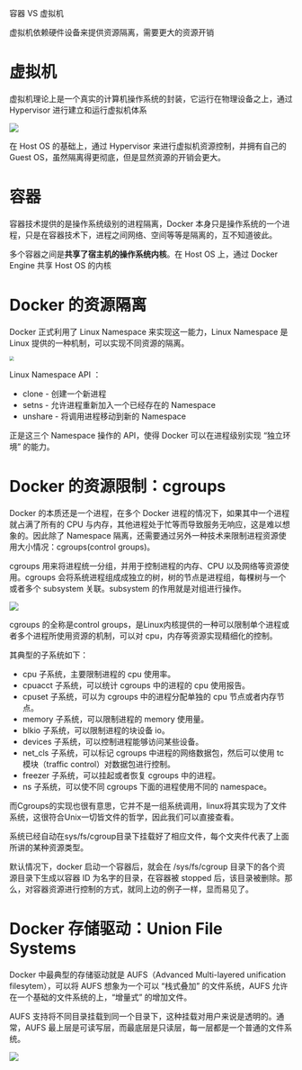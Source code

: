 容器 VS 虚拟机

虚拟机依赖硬件设备来提供资源隔离，需要更大的资源开销



# 虚拟机

虚拟机理论上是一个真实的计算机操作系统的封装，它运行在物理设备之上，通过 Hypervisor 进行建立和运行虚拟机体系

![](https://tva1.sinaimg.cn/large/008i3skNgy1gqj7tf3h07j30hs0j3mxn.jpg)

在 Host OS 的基础上，通过 Hypervisor 来进行虚拟机资源控制，并拥有自己的 Guest OS，虽然隔离得更彻底，但是显然资源的开销会更大。

# 容器

容器技术提供的是操作系统级别的进程隔离，Docker 本身只是操作系统的一个进程，只是在容器技术下，进程之间网络、空间等等是隔离的，互不知道彼此。

多个容器之间是**共享了宿主机的操作系统内核**。在 Host OS 上，通过 Docker Engine 共享 Host OS 的内核



# Docker 的资源隔离

Docker 正式利用了 Linux Namespace 来实现这一能力，Linux Namespace 是 Linux 提供的一种机制，可以实现不同资源的隔离。

<img src="https://tva1.sinaimg.cn/large/008i3skNgy1gqj8bybq0pj31400okwhh.jpg" style="zoom: 50%;" />

Linux Namespace API ：

- clone - 创建一个新进程
- setns - 允许进程重新加入一个已经存在的 Namespace
- unshare - 将调用进程移动到新的 Namespace

正是这三个 Namespace 操作的 API，使得 Docker 可以在进程级别实现 “独立环境” 的能力。

# Docker 的资源限制：cgroups

Docker 的本质还是一个进程，在多个 Docker 进程的情况下，如果其中一个进程就占满了所有的 CPU 与内存，其他进程处于忙等而导致服务无响应，这是难以想象的。因此除了 Namespace 隔离，还需要通过另外一种技术来限制进程资源使用大小情况：cgroups(control groups)。



cgroups 用来将进程统一分组，并用于控制进程的内存、CPU 以及网络等资源使用。cgroups 会将系统进程组成成独立的树，树的节点是进程组，每棵树与一个或者多个 subsystem 关联。subsystem 的作用就是对组进行操作。

![](https://tva1.sinaimg.cn/large/008i3skNgy1gqj81e5oxuj30hs082aaa.jpg)

cgroups 的全称是control groups，是Linux内核提供的一种可以限制单个进程或者多个进程所使用资源的机制，可以对 cpu，内存等资源实现精细化的控制。

其典型的子系统如下：

- cpu 子系统，主要限制进程的 cpu 使用率。
- cpuacct 子系统，可以统计 cgroups 中的进程的 cpu 使用报告。
- cpuset 子系统，可以为 cgroups 中的进程分配单独的 cpu 节点或者内存节点。
- memory 子系统，可以限制进程的 memory 使用量。
- blkio 子系统，可以限制进程的块设备 io。
- devices 子系统，可以控制进程能够访问某些设备。
- net_cls 子系统，可以标记 cgroups 中进程的网络数据包，然后可以使用 tc 模块（traffic control）对数据包进行控制。
- freezer 子系统，可以挂起或者恢复 cgroups 中的进程。
- ns 子系统，可以使不同 cgroups 下面的进程使用不同的 namespace。

而Cgroups的实现也很有意思，它并不是一组系统调用，linux将其实现为了文件系统，这很符合Unix一切皆文件的哲学，因此我们可以直接查看。



系统已经自动在sys/fs/cgroup目录下挂载好了相应文件，每个文夹件代表了上面所讲的某种资源类型。

默认情况下，docker 启动一个容器后，就会在 /sys/fs/cgroup 目录下的各个资源目录下生成以容器 ID 为名字的目录，在容器被 stopped 后，该目录被删除。那么，对容器资源进行控制的方式，就同上边的例子一样，显而易见了。



# Docker 存储驱动：Union File Systems

Docker 中最典型的存储驱动就是 AUFS（Advanced Multi-layered unification filesytem），可以将 AUFS 想象为一个可以 “栈式叠加” 的文件系统，AUFS 允许在一个基础的文件系统的上，“增量式” 的增加文件。



AUFS 支持将不同目录挂载到同一个目录下，这种挂载对用户来说是透明的。通常，AUFS 最上层是可读写层，而最底层是只读层，每一层都是一个普通的文件系统。

![](https://tva1.sinaimg.cn/large/008i3skNgy1gqj85ts9acj30hs09s0t3.jpg)

